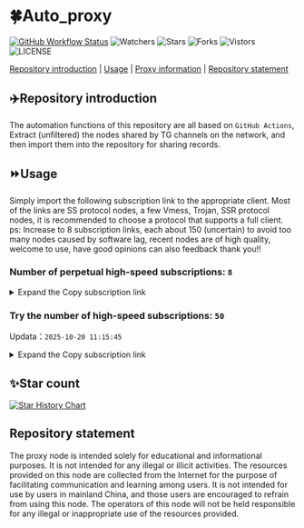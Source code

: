 # 🍀Auto_proxy
[![GitHub Workflow Status](https://img.shields.io/github/actions/workflow/status/PangTouY00/Auto_proxy/main.yml?branch=main)](https://github.com/PangTouY00/Auto_proxy/actions/workflows/main.yml?branch=main) 
![Watchers](https://img.shields.io/github/watchers/w1770946466/Auto_proxy) ![Stars](https://img.shields.io/github/stars/PangTouY00/Auto_proxy) ![Forks](https://img.shields.io/github/forks/w1770946466/Auto_proxy) ![Vistors](https://visitor-badge.laobi.icu/badge?page_id=PangTouY00.Auto_proxy) ![LICENSE](https://img.shields.io/badge/license-CC%20BY--SA%204.0-green.svg)

[Repository introduction](https://github.com/PangTouY00/Auto_proxy#Repositoryintroduction) | [Usage](https://github.com/PangTouY00/Auto_proxy#Usage) | [Proxy information](https://github.com/PangTouY00/Auto_proxy#Proxyinformation) | [Repository statement](https://github.com/PangTouY00/Auto_proxy#Repositorystatement)

## ✈️Repository introduction
The automation functions of this repository are all based on `GitHub Actions`,
Extract (unfiltered) the nodes shared by TG channels on the network, and then import them into the repository for sharing records.

## ⏩Usage
Simply import the following subscription link to the appropriate client. Most of the links are SS protocol nodes, a few Vmess, Trojan, SSR protocol nodes, it is recommended to choose a protocol that supports a full client.
ps: Increase to 8 subscription links, each about 150 (uncertain) to avoid too many nodes caused by software lag, recent nodes are of high quality, welcome to use, have good opinions can also feedback thank you!!

### Number of perpetual high-speed subscriptions: `8`

<details>
  <summary>Expand the Copy subscription link</summary>

  
- [Multiprotocol Base64 encoding](https://raw.githubusercontent.com/PangTouY00/Auto_proxy/main/Long_term_subscription1)
`https://raw.githubusercontent.com/PangTouY00/Auto_proxy/main/Long_term_subscription_num`
`Total number of merge nodes: 295`

- [Multiprotocol Base64 encoding](https://raw.githubusercontent.com/PangTouY00/Auto_proxy/main/Long_term_subscription1)
`https://raw.githubusercontent.com/PangTouY00/Auto_proxy/main/Long_term_subscription1`
`Total number of merge nodes: 37`

- [Multiprotocol Base64 encoding](https://raw.githubusercontent.com/PangTouY00/Auto_proxy/main/Long_term_subscription2)
`https://raw.githubusercontent.com/PangTouY00/Auto_proxy/main/Long_term_subscription2`
`Total number of merge nodes: 37`

- [Multiprotocol Base64 encoding](https://raw.githubusercontent.com/PangTouY00/Auto_proxy/main/Long_term_subscription3)
`https://raw.githubusercontent.com/PangTouY00/Auto_proxy/main/Long_term_subscription3`
`Total number of merge nodes: 37`

- [Multiprotocol Base64 encoding](https://raw.githubusercontent.com/PangTouY00/Auto_proxy/main/Long_term_subscription4)
`https://raw.githubusercontent.com/PangTouY00/Auto_proxy/main/Long_term_subscription4`
`Total number of merge nodes: 37`

- [Multiprotocol Base64 encoding](https://raw.githubusercontent.comPangTouY00/Auto_proxy/main/Long_term_subscription5)
`https://raw.githubusercontent.com/PangTouY00/Auto_proxy/main/Long_term_subscription5`
`Total number of merge nodes: 37`

- [Multiprotocol Base64 encoding](https://raw.githubusercontent.com/PangTouY00/Auto_proxy/main/Long_term_subscription6)
`https://raw.githubusercontent.com/PangTouY00/Auto_proxy/main/Long_term_subscription6`
`Total number of merge nodes: 37`

- [Multiprotocol Base64 encoding](https://raw.githubusercontent.com/PangTouY00/Auto_proxy/main/Long_term_subscription7)
`https://raw.githubusercontent.com/PangTouY00/Auto_proxy/main/Long_term_subscription7`
`Total number of merge nodes: 37`

- [Multiprotocol Base64 encoding](https://raw.githubusercontent.com/PangTouY00/Auto_proxy/main/Long_term_subscription8)
`https://raw.githubusercontent.com/PangTouY00/Auto_proxy/main/Long_term_subscription8`
`Total number of merge nodes: 36`

- [Clash subscription](https://raw.githubusercontent.com/PangTouY00/Auto_proxy/main/Long_term_subscription2.yaml)
`https://raw.githubusercontent.com/PangTouY00/Auto_proxy/main/Long_term_subscription1.yaml`


- [Clash subscription](https://raw.githubusercontent.com/PangTouY00/Auto_proxy/main/Long_term_subscription2.yaml)
`https://raw.githubusercontent.com/PangTouY00/Auto_proxy/main/Long_term_subscription2.yaml`


- [Clash subscription](https://raw.githubusercontent.com/PangTouY00/Auto_proxy/main/Long_term_subscription3.yaml)
`https://raw.githubusercontent.com/PangTouY00/Auto_proxy/main/Long_term_subscription3.yaml`
  
</details>

### Try the number of high-speed subscriptions: `50`
Updata：`2025-10-20 11:15:45`


<details>
  <summary>Expand the Copy subscription link</summary>  































































































































































































































































































































































































































































































































































































































































































































































































































































































































































































































































































































































































































































































































































































































































































































































































































































































































































































































































































































































































































































































































































































































































































































































































































































































































































































































































































































































































































































































































































































































































































































































































































































































































































































































































































































































































































































































































































































































































































































































































































































































































































































































































































































































































































































































































































































































































































































































































































































































































































































































































































































































































































































































































































































































































































































































































































































































































































































































































































































































































































































































































































































































































































































































































































































































































































































































































































































































































































































































































































































































































































































































































































































































































































































































































































































































































































































































































































































































































































































































































































































































































































































































































































































































































































































































































































































































































































































































































































































































































































































































































































































































































































































































































































































































































































































































































































































































































































































































































































































































































































































































































































































































































































































































































































































































































































































































































































































































































































































































































































































































































































































































































































































































































































































































































































































































































































































































































































































































































































































































































































































































































































































































































































































































































































































































































































































































































































































































































































































































































































































































































































































































































































































































































































































































































































































































































































































































































































































































































































































































































































































































































































































































































































































































































































































































































































































































































































































































































































































































































































































































































































































































































































































































































































































































































































































































































































































































































































































































































































































































































































































































































































































































































































































































































































































































































































































































































































































































































































































































































































































































































































































































































































































































































































































































































































































































































































































































































































































































































































































































































































































































































































































































































































































































































































































































































































































































































































































































































































































































































































































































































































































































































































































































































































































































































































































































































































































































































































































































































































































































































































































































































































































































































































































































































































































































































































































































































































































































































































































































































































































































































































































































































































































































































































































































































































































































































































































































































































































































































































































































































































































































































































































































































































































































































































































































































































































































































































































































































































































































































































































































































































































































































































































































































































































































































































































































































































































































































































































































































































































































































































































































































































































































































































































































































































































































































































































































































































































































































































































































































































































































































































































































































































































































































































































































































































































































































































































































































































































































































































































































































































































































































































































































>Trial subscription：
`https://v2.heiu.me/api/v1/client/subscribe?token=452eb8c7fc102e0266a0152977b18fcd`




>Trial subscription：
`https://hjhaha.xxssx.cn/api/v1/client/subscribe?token=fba855db4cd933c6811d9489992e00c8`




>Trial subscription：
`https://xyjs1.sbs/api/v1/client/subscribe?token=08e9ff3150b74a3d721bd4c47ae10c94`




>Trial subscription：
`https://gods1.dashicn.buzz/api/v1/client/subscribe?token=e38e894903a186f536288ea6cc0f5562`




>Trial subscription：
`https://huojian4.top/api/v1/client/subscribe?token=31500d30163866f670a212c10701f33a`




>Trial subscription：
`https://dashuai.us/api/v1/client/subscribe?token=d33610d3215ed52c62fefecf344c7443`




>Trial subscription：
`https://jshaha.xxttx.cn/api/v1/client/subscribe?token=48ed39221a3ea90582334212214b98ec`




>Trial subscription：
`https://kingfisher.top/api/v1/client/subscribe?token=3a1325a0eacdb51ea825e55775622661`




>Trial subscription：
`https://xxx.yxt999.cn/api/v1/client/subscribe?token=6a70f5b28a1f00ec335441d5a355998e`




>Trial subscription：
`https://old-v2b.linkedton.com/api/v1/client/subscribe?token=72835415310fc6ceb6a2d1908c04dce3`




>Trial subscription：
`https://hjxixi002.xxttx.cn/api/v1/client/subscribe?token=dfc76ffcc63a6b6c8885fc0525eaff0a`




>Trial subscription：
`http://tinnyrick8888.com/api/v1/client/subscribe?token=23bd0ae1edfdafd25d6f6edce49f1a6a`




>Trial subscription：
`https://user.ivnz.ir/api/v1/client/subscribe?token=89cfc34c536821c47d73930c9f8b18fe`




>Trial subscription：
`https://sufujia.top/api/v1/client/subscribe?token=059afa58fbe67fdb23933dcc064ba732`




>Trial subscription：
`https://www.louwangzhiyu.org/api/v1/client/subscribe?token=9ae07211ca6dd565e7b2ab1abcf0f5e2`




>Trial subscription：
`https://x2b.eans.top/api/v1/client/subscribe?token=0a832a2572e36f2c47406963143cd5a1`




>Trial subscription：
`https://xixixi003.hjsbssbsbsbsbs.sbs/api/v1/client/subscribe?token=1fa8e019ae3009b21601e8f21194d40a`




>Trial subscription：
`https://dl.vfkum.website/api/v1/client/subscribe?token=a2877ee626b71c4f1bcf474bc5ede765`




>Trial subscription：
`https://asdfg.njdjjxjbcbw.icu/api/v1/client/subscribe?token=cbbce7cd7b9754f4c995939d34d44ce9`




>Trial subscription：
`https://jshaha.xxssx.cn/api/v1/client/subscribe?token=49660da108330d8144755816a1236797`




>Trial subscription：
`https://cfvpn.com/api/v1/client/subscribe?token=9620975102ce7eba9eeca76a93fe5f58`




>Trial subscription：
`https://best.nxxbbf.com/api/v1/client/subscribe?token=511735520f6faaddc6525005f76a2774`




>Trial subscription：
`https://xbd.iftballs.com/api/v1/client/subscribe?token=ec4ef4a7c8df880e84d807f69a8b83b8`




>Trial subscription：
`http://xxxxyyyy.njdjjxjbcbw.icu/api/v1/client/subscribe?token=d350f3e1aa7a22e289d9714819203482`




>Trial subscription：
`https://www.56idc.news/api/v1/client/subscribe?token=23b5c6ef5d2aae412f44778e0775dec4`




>Trial subscription：
`https://yywhale.com/api/v1/client/subscribe?token=2d64e39201af6e3ca0a59984eeb77dcf`




>Trial subscription：
`https://gods2.dashicn.buzz/api/v1/client/subscribe?token=c191931a3ef165153e0538f65a9cec3e`




>Trial subscription：
`https://dyxixi001.xxssx.cn/api/v1/client/subscribe?token=6dfcbc2b8290e285819c482027b05554`




>Trial subscription：
`https://gods3.dashicn.buzz/api/v1/client/subscribe?token=106c6b7eb7f75a5041f959319aa44beb`




>Trial subscription：
`https://fs.v2rayse.com/share/20251020/qf2b7xpbn0.txt`




>Trial subscription：
`https://xyhaha.xxttx.cn/api/v1/client/subscribe?token=1b768a76eedfe3151916963c5ce1a7a7`




>Trial subscription：
`https://dyhaha.xxssx.cn/api/v1/client/subscribe?token=ed4228b52c80b876ba6ee678fde1b650`




>Trial subscription：
`https://slianvpn.top/api/v1/client/subscribe?token=0183db8fc525bcab5c7e453df7019928`




>Trial subscription：
`https://gods4.dashicn.buzz/api/v1/client/subscribe?token=d999f9cf818b08a78ddc9dfa13c3443a`




>Trial subscription：
`https://syhaha.xxttx.cn/api/v1/client/subscribe?token=b6dc9b9ce4b2c913402621dbc7bcf1ee`




>Trial subscription：
`https://dyhaha.xxttx.cn/api/v1/client/subscribe?token=6036c04226341661188061f54163623e`




>Trial subscription：
`https://tizi8.top/api/v1/client/subscribe?token=33910dc91293e0604d2b4caecac3f468`




>Trial subscription：
`http://107.173.31.17/api/v1/client/subscribe?token=ac8458ccddd7fbf79b8a3dae1d32f1af`




>Trial subscription：
`https://vaamx.louwangzhiyu.online/api/v1/client/subscribe?token=f1a11d75177d377f6d807c826273f163`




>Trial subscription：
`https://www.ch000zy.com/api/v1/client/subscribe?token=bcda8d4b358532044166f04aa27da808`




>Trial subscription：
`https://pro.xmyidc.com/api/v1/client/subscribe?token=cd04a8e6f21443ae1f15f0d25b30378e`




>Trial subscription：
`https://slianvpn.com/api/v1/client/subscribe?token=d5e6539daf8140ac1a7b0f21d6ebb1f1`




>Trial subscription：
`https://syhaha.xxssx.cn/api/v1/client/subscribe?token=1e8271655b4cfd86a93e8a9e204efac9`




>Trial subscription：
`https://hjxixi003.xxuux.cn/api/v1/client/subscribe?token=987a0c23c76e10531e3f16f9aaaafa20`




>Trial subscription：
`https://multiserver.multiserveradelshoop.com/api/v1/client/subscribe?token=6b26917fe7c6a39ba17e96632a0d5723`




>Trial subscription：
`https://go.yueyun.de/api/v1/client/subscribe?token=6d541bd2c62a3b93eca6d940cefbaaf4`




>Trial subscription：
`https://a.mayi520.shop/api/v1/client/subscribe?token=5452b417eab110290533a7b51b649658`




>Trial subscription：
`https://56idc.news/api/v1/client/subscribe?token=edd8cbd419cf741a60db98faea425802`




>Trial subscription：
`https://ylccloud.top/api/v1/client/subscribe?token=5bae4bf8cede6d93b444b03075c688e9`




>Trial subscription：
`https://xyjs1.buzz/api/v1/client/subscribe?token=7ec8ebe737ceb2f89aa37cdb57996c00`



</details>

## ✨Star count
[![Star History Chart](https://api.star-history.com/svg?repos=PangTouY00/Auto_proxy&type=Date)](https://star-history.com/#w1770946466/Auto_proxy&Date)



## Repository statement
The proxy node is intended solely for educational and informational purposes. It is not intended for any illegal or illicit activities. The resources provided on this node are collected from the Internet for the purpose of facilitating communication and learning among users. It is not intended for use by users in mainland China, and those users are encouraged to refrain from using this node. The operators of this node will not be held responsible for any illegal or inappropriate use of the resources provided.
